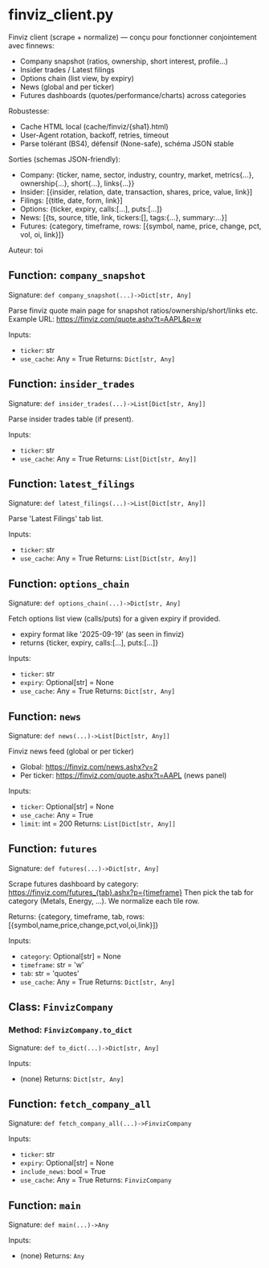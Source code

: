 # finviz_client.py

Finviz client (scrape + normalize) — conçu pour fonctionner conjointement avec finnews:
- Company snapshot (ratios, ownership, short interest, profile…)
- Insider trades / Latest filings
- Options chain (list view, by expiry)
- News (global and per ticker)
- Futures dashboards (quotes/performance/charts) across categories

Robustesse:
- Cache HTML local (cache/finviz/{sha1}.html)
- User-Agent rotation, backoff, retries, timeout
- Parse tolérant (BS4), défensif (None-safe), schéma JSON stable

Sorties (schemas JSON-friendly):
- Company: {ticker, name, sector, industry, country, market, metrics{...}, ownership{...}, short{...}, links{...}}
- Insider: [{insider, relation, date, transaction, shares, price, value, link}]
- Filings: [{title, date, form, link}]
- Options: {ticker, expiry, calls:[...], puts:[...]}
- News: [{ts, source, title, link, tickers:[], tags:{...}, summary:...}]
- Futures: {category, timeframe, rows: [{symbol, name, price, change, pct, vol, oi, link}]}

Auteur: toi

## Function: `company_snapshot`

Signature: `def company_snapshot(...)->Dict[str, Any]`

Parse finviz quote main page for snapshot ratios/ownership/short/links etc.
Example URL: https://finviz.com/quote.ashx?t=AAPL&p=w

Inputs:
- `ticker`: str
- `use_cache`: Any = True
Returns: `Dict[str, Any]`

## Function: `insider_trades`

Signature: `def insider_trades(...)->List[Dict[str, Any]]`

Parse insider trades table (if present).

Inputs:
- `ticker`: str
- `use_cache`: Any = True
Returns: `List[Dict[str, Any]]`

## Function: `latest_filings`

Signature: `def latest_filings(...)->List[Dict[str, Any]]`

Parse 'Latest Filings' tab list.

Inputs:
- `ticker`: str
- `use_cache`: Any = True
Returns: `List[Dict[str, Any]]`

## Function: `options_chain`

Signature: `def options_chain(...)->Dict[str, Any]`

Fetch options list view (calls/puts) for a given expiry if provided.
- expiry format like '2025-09-19' (as seen in finviz)
- returns {ticker, expiry, calls:[...], puts:[...]}

Inputs:
- `ticker`: str
- `expiry`: Optional[str] = None
- `use_cache`: Any = True
Returns: `Dict[str, Any]`

## Function: `news`

Signature: `def news(...)->List[Dict[str, Any]]`

Finviz news feed (global or per ticker)
- Global: https://finviz.com/news.ashx?v=2
- Per ticker: https://finviz.com/quote.ashx?t=AAPL (news panel)

Inputs:
- `ticker`: Optional[str] = None
- `use_cache`: Any = True
- `limit`: int = 200
Returns: `List[Dict[str, Any]]`

## Function: `futures`

Signature: `def futures(...)->Dict[str, Any]`

Scrape futures dashboard by category:
  https://finviz.com/futures_{tab}.ashx?p={timeframe}
Then pick the tab for category (Metals, Energy, ...). We normalize each tile row.

Returns: {category, timeframe, tab, rows:[{symbol,name,price,change,pct,vol,oi,link}]}

Inputs:
- `category`: Optional[str] = None
- `timeframe`: str = 'w'
- `tab`: str = 'quotes'
- `use_cache`: Any = True
Returns: `Dict[str, Any]`

## Class: `FinvizCompany`

### Method: `FinvizCompany.to_dict`

Signature: `def to_dict(...)->Dict[str, Any]`

Inputs:
- (none)
Returns: `Dict[str, Any]`

## Function: `fetch_company_all`

Signature: `def fetch_company_all(...)->FinvizCompany`

Inputs:
- `ticker`: str
- `expiry`: Optional[str] = None
- `include_news`: bool = True
- `use_cache`: Any = True
Returns: `FinvizCompany`

## Function: `main`

Signature: `def main(...)->Any`

Inputs:
- (none)
Returns: `Any`
